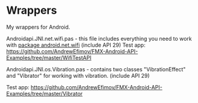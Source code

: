 # Wrappers
My wrappers for Android.

Androidapi.JNI.net.wifi.pas - this file includes everything you need to work with [package android.net.wifi](https://developer.android.com/reference/android/net/wifi/package-summary) (include API 29) 
Test app: https://github.com/AndrewEfimov/FMX-Android-API-Examples/tree/master/WifiTestAPI


Androidapi.JNI.os.Vibration.pas - сontains two classes "VibrationEffect" and "Vibrator" for working with vibration. (include API 29)

Test app: https://github.com/AndrewEfimov/FMX-Android-API-Examples/tree/master/Vibrator

